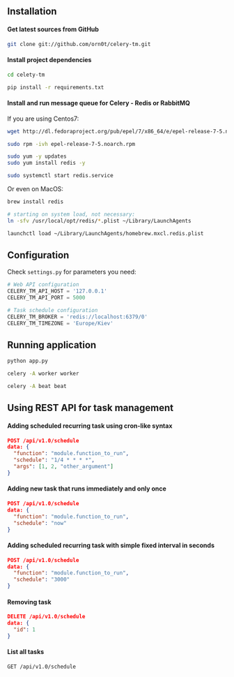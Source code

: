 Installation 
------------

#### Get latest sources from GitHub

```bash
git clone git://github.com/orn0t/celery-tm.git
```

#### Install project dependencies 

```bash
cd celety-tm

pip install -r requirements.txt
```

#### Install and run message queue for Celery - Redis or RabbitMQ
 
If you are using Centos7:
```bash
wget http://dl.fedoraproject.org/pub/epel/7/x86_64/e/epel-release-7-5.noarch.rpm

sudo rpm -ivh epel-release-7-5.noarch.rpm

sudo yum -y updates
sudo yum install redis -y

sudo systemctl start redis.service
``` 
 
Or even on MacOS:
```bash
brew install redis

# starting on system load, not necessary:  
ln -sfv /usr/local/opt/redis/*.plist ~/Library/LaunchAgents

launchctl load ~/Library/LaunchAgents/homebrew.mxcl.redis.plist
```


Configuration
--------------

Check `settings.py` for parameters you need:
  
```python
# Web API configuration
CELERY_TM_API_HOST = '127.0.0.1'
CELERY_TM_API_PORT = 5000

# Task schedule configuration
CELERY_TM_BROKER = 'redis://localhost:6379/0'
CELERY_TM_TIMEZONE = 'Europe/Kiev'
```

Running application
-------------------

```bash
python app.py

celery -A worker worker 

celery -A beat beat
```


Using REST API for task management
----------------------------------

#### Adding scheduled recurring task using cron-like syntax

```json
POST /api/v1.0/schedule
data: {
  "function": "module.function_to_run",
  "schedule": "1/4 * * * *",
  "args": [1, 2, "other_argument"]
}
```   

#### Adding new task that runs immediately and only once  
 
```json
POST /api/v1.0/schedule
data: {
  "function": "module.function_to_run",
  "schedule": "now"
}
```

#### Adding scheduled recurring task with simple fixed interval in seconds

```json
POST /api/v1.0/schedule
data: {
  "function": "module.function_to_run",
  "schedule": "3000"
}
```

#### Removing task

```json
DELETE /api/v1.0/schedule
data: {
  "id": 1
}
```

#### List all tasks

```
GET /api/v1.0/schedule
```
